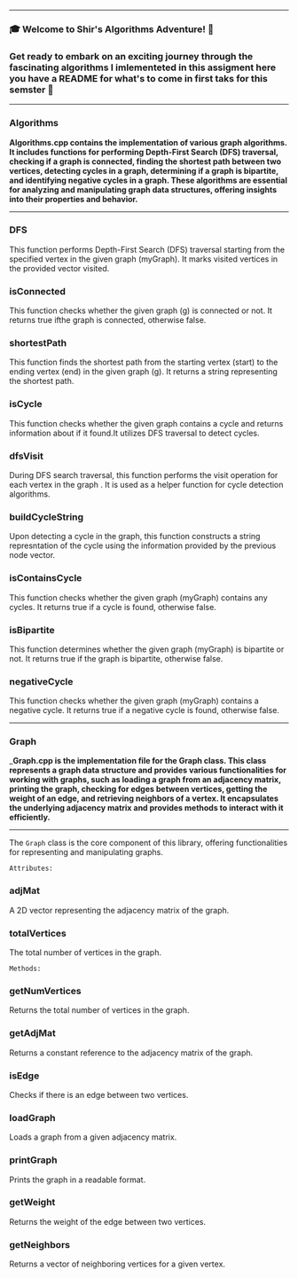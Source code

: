 ***
### 🎓 Welcome to Shir's Algorithms Adventure! 🚀

### Get ready to embark on an exciting journey through the fascinating algorithms I imlementeted in this assigment here you have a README for what's to come in first taks for this semster 🌟 ###

***
### Algorithms ### 

**Algorithms.cpp contains the implementation of various graph algorithms. It includes functions for performing Depth-First Search (DFS) traversal, checking if a graph is connected, finding the shortest path between two vertices, detecting cycles in a graph, determining if a graph is bipartite, and identifying negative cycles in a graph. These algorithms are essential for analyzing and manipulating graph data structures, offering insights into their properties and behavior.**
*** 




### DFS
This function performs Depth-First Search (DFS) traversal starting from the specified vertex in the given graph (myGraph). It marks visited vertices in the provided vector visited.

 ### isConnected

This function checks whether the given graph (g) is connected or not. It returns true ifthe graph is connected, otherwise false.

### shortestPath
This function finds the shortest path from the starting vertex (start) to the ending vertex (end) in the given graph (g). It returns a string representing the shortest path.

### isCycle
This function checks whether the given graph contains a cycle and returns information about if it found.It utilizes DFS traversal to detect cycles.

### dfsVisit
During DFS search traversal, this function performs the visit operation for each vertex in the graph . It is used as a helper function for cycle detection algorithms.

### buildCycleString
Upon detecting a cycle in the graph, this function constructs a string represntation of the cycle using the information provided by the previous node vector.
### isContainsCycle
This function checks whether the given graph (myGraph) contains any cycles. It returns true if a cycle is found, otherwise false.

### isBipartite
This function determines whether the given graph (myGraph) is bipartite or not. It returns true if the graph is bipartite, otherwise false.

### negativeCycle
This function checks whether the given graph (myGraph) contains a negative cycle. It returns true if a negative cycle is found, otherwise false.


***
### Graph ### 


_**Graph.cpp is the implementation file for the Graph class. This class represents a graph data structure and provides various functionalities for working with graphs, such as loading a graph from an adjacency matrix, printing the graph, checking for edges between vertices, getting the weight of an edge, and retrieving neighbors of a vertex. It encapsulates the underlying adjacency matrix and provides methods to interact with it efficiently.**
***


The `Graph` class is the core component of this library, offering functionalities for representing and manipulating graphs.

`Attributes:`
### adjMat
 A 2D vector representing the adjacency matrix of the graph.
### totalVertices
 The total number of vertices in the graph.

`Methods:`
### getNumVertices
Returns the total number of vertices in the graph.
### getAdjMat
Returns a constant reference to the adjacency matrix of the graph.
### isEdge
Checks if there is an edge between two vertices.
### loadGraph
Loads a graph from a given adjacency matrix.
### printGraph
Prints the graph in a readable format.
### getWeight
Returns the weight of the edge between two vertices.
### getNeighbors
 Returns a vector of neighboring vertices for a given vertex.